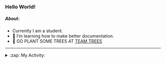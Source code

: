 ### Hello World!

##### About:
- Currently I am a student.
- 🌱 I’m learning how to make better documentation.
- 🌱 GO PLANT SOME TREES AT [TEAM TREES](https://teamtrees.org/)

---
<details>
  <summary>:zap: My Activity:</summary>
  
<!--START_SECTION:waka-->
![Code Time](http://img.shields.io/badge/Code%20Time-1%2C243%20hrs%2016%20mins-blue)

**I'm a Night 🦉** 

```text
🌞 Morning                2055 commits        ███░░░░░░░░░░░░░░░░░░░░░░   10.27 % 
🌆 Daytime                6717 commits        ████████░░░░░░░░░░░░░░░░░   33.56 % 
🌃 Evening                5773 commits        ███████░░░░░░░░░░░░░░░░░░   28.84 % 
🌙 Night                  5471 commits        ███████░░░░░░░░░░░░░░░░░░   27.33 % 
```
📅 **I'm Most Productive on Wednesday** 

```text
Monday                   2761 commits        ███░░░░░░░░░░░░░░░░░░░░░░   13.79 % 
Tuesday                  2752 commits        ███░░░░░░░░░░░░░░░░░░░░░░   13.75 % 
Wednesday                4725 commits        ██████░░░░░░░░░░░░░░░░░░░   23.61 % 
Thursday                 2652 commits        ███░░░░░░░░░░░░░░░░░░░░░░   13.25 % 
Friday                   2133 commits        ███░░░░░░░░░░░░░░░░░░░░░░   10.66 % 
Saturday                 1707 commits        ██░░░░░░░░░░░░░░░░░░░░░░░   08.53 % 
Sunday                   3286 commits        ████░░░░░░░░░░░░░░░░░░░░░   16.42 % 
```


📊 **This Week I Spent My Time On** 

```text
🔥 Editors: 
Android Studio           4 hrs 23 mins       ████████████████░░░░░░░░░   63.55 % 
VS Code                  1 hr 41 mins        ██████░░░░░░░░░░░░░░░░░░░   24.51 % 
IntelliJ                 49 mins             ███░░░░░░░░░░░░░░░░░░░░░░   11.94 % 

🐱‍💻 Projects: 
swag-store               1 hr 43 mins        ██████░░░░░░░░░░░░░░░░░░░   25.04 % 
github-readme-youtube-car1 hr 27 mins        █████░░░░░░░░░░░░░░░░░░░░   21.20 % 
CSE224-Fundamentals-of-An1 hr 4 mins         ████░░░░░░░░░░░░░░░░░░░░░   15.53 % 
test                     49 mins             ███░░░░░░░░░░░░░░░░░░░░░░   12.02 % 
java-springboot-projects 49 mins             ███░░░░░░░░░░░░░░░░░░░░░░   11.94 % 
```


 Last Updated on 26/10/2023 04:11:13 UTC
<!--END_SECTION:waka-->
</details>
